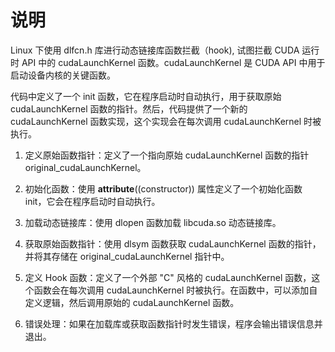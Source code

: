  # 说明
 
 Linux 下使用 dlfcn.h 库进行动态链接库函数拦截（hook), 试图拦截 CUDA 运行时 API 中的 cudaLaunchKernel 函数。cudaLaunchKernel 是 CUDA API 中用于启动设备内核的关键函数。
 
 代码中定义了一个 init 函数，它在程序启动时自动执行，用于获取原始 cudaLaunchKernel 函数的指针。然后，代码提供了一个新的 cudaLaunchKernel 函数实现，这个实现会在每次调用 cudaLaunchKernel 时被执行。


1. 定义原始函数指针：定义了一个指向原始 cudaLaunchKernel 函数的指针 original_cudaLaunchKernel。

2. 初始化函数：使用 __attribute__((constructor)) 属性定义了一个初始化函数 init，它会在程序启动时自动执行。

3. 加载动态链接库：使用 dlopen 函数加载 libcuda.so 动态链接库。

4. 获取原始函数指针：使用 dlsym 函数获取 cudaLaunchKernel 函数的指针，并将其存储在 original_cudaLaunchKernel 指针中。

5. 定义 Hook 函数：定义了一个外部 "C" 风格的 cudaLaunchKernel 函数，这个函数会在每次调用 cudaLaunchKernel 时被执行。在函数中，可以添加自定义逻辑，然后调用原始的 cudaLaunchKernel 函数。

6. 错误处理：如果在加载库或获取函数指针时发生错误，程序会输出错误信息并退出。
